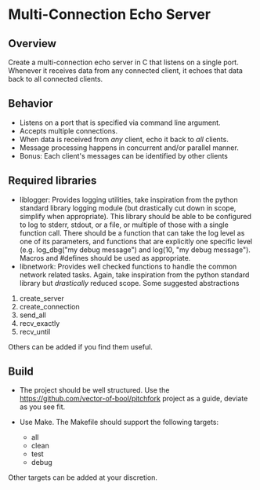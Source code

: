 # Multi-Connection Echo Server

## Overview
Create a multi-connection echo server in C that listens on a single port. Whenever it receives data from any connected client, it echoes that data back to all connected clients.

## Behavior
- Listens on a port that is specified via command line argument.
- Accepts multiple connections.
- When data is received from *any* client, echo it back to *all* clients.
- Message processing happens in concurrent and/or parallel manner.
- Bonus: Each client's messages can be identified by other clients

## Required libraries

- liblogger:  Provides logging utilities, take inspiration from the python standard library logging module (but drastically cut down in scope, simplify when appropriate).  This library should be able to be configured to log to stderr, stdout, or a file, or multiple of those with a single function call.  There should be a function that can take the log level as one of its parameters, and functions that are explicitly one specific level (e.g. log_dbg("my debug message") and log(10, "my debug message").  Macros and #defines should be used as appropriate.
- libnetwork:  Provides well checked functions to handle the common network related tasks.  Again, take inspiration from the python standard library but *drastically* reduced scope. Some suggested abstractions
1. create_server
2. create_connection
3. send_all
4. recv_exactly
5. recv_until

Others can be added if you find them useful.

## Build

- The project should be well structured.  Use the https://github.com/vector-of-bool/pitchfork project as a guide, deviate as you see fit.

- Use Make.  The Makefile should support the following targets:
  - all
  - clean
  - test
  - debug

Other targets can be added at your discretion.

